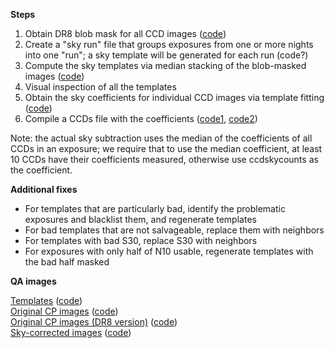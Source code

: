 **Steps**

1. Obtain DR8 blob mask for all CCD images ([code](https://github.com/rongpu/desi-misc/blob/master/sky_pattern/blobmask_taskfarmer/save_ccd_blob_mask.py))
2. Create a "sky run" file that groups exposures from one or more nights into one "run"; a sky template will be generated for each run (code?)
3. Compute the sky templates via median stacking of the blob-masked images ([code](https://github.com/rongpu/desi-misc/blob/master/sky_pattern/sky_template_taskfarmer/compute_sky_templates.py))
4. Visual inspection of all the templates
5. Obtain the sky coefficients for individual CCD images via template fitting ([code](https://github.com/rongpu/desi-misc/blob/master/sky_pattern/sky_fitting_taskfarmer/sky_template_fitting.py))
6. Compile a CCDs file with the coefficients ([code1](https://github.com/rongpu/desi-misc/blob/master/sky_pattern/final_processing/assemble_skyscales.py), [code2](https://github.com/rongpu/desi-misc/blob/master/sky_pattern/final_processing/create_final_skyscale_ccds.py))

Note: the actual sky subtraction uses the median of the coefficients of all CCDs in an exposure; we require that to use the median coefficient, at least 10 CCDs have their coefficients measured, otherwise use ccdskycounts as the coefficient.

**Additional fixes**

 - For templates that are particularly bad, identify the problematic exposures and blacklist them, and regenerate templates
 - For bad templates that are not salvageable, replace them with neighbors
 - For templates with bad S30, replace S30 with neighbors 
 - For exposures with only half of N10 usable, regenerate templates with the bad half masked

**QA images**

[Templates](https://https://data.desi.lbl.gov/desi/users/rongpu/plots/dr9dev/sky_pattern/sky_templates_v2/templates_final/) ([code](https://github.com/rongpu/desi-misc/blob/master/sky_pattern/create_images/create_images_templates.py))  
[Original CP images](https://https://data.desi.lbl.gov/desi/users/rongpu/plots/dr9dev/sky_pattern/sky_templates_v2/original_CP_images/) ([code](https://github.com/rongpu/desi-misc/blob/master/sky_pattern/create_images/create_images_cp_original.py))  
[Original CP images (DR8 version)](https://https://data.desi.lbl.gov/desi/users/rongpu/plots/dr9dev/sky_pattern/sky_templates_v2/original_CP_images_dr8/) ([code](https://github.com/rongpu/desi-misc/blob/master/sky_pattern/create_images/create_images_cp_original_dr8.py))  
[Sky-corrected images](https://https://data.desi.lbl.gov/desi/users/rongpu/plots/dr9dev/sky_pattern/sky_templates_v2/median_fit_scale/) ([code](https://github.com/rongpu/desi-misc/blob/master/sky_pattern/create_images/create_images_median_fitscale.py))  


